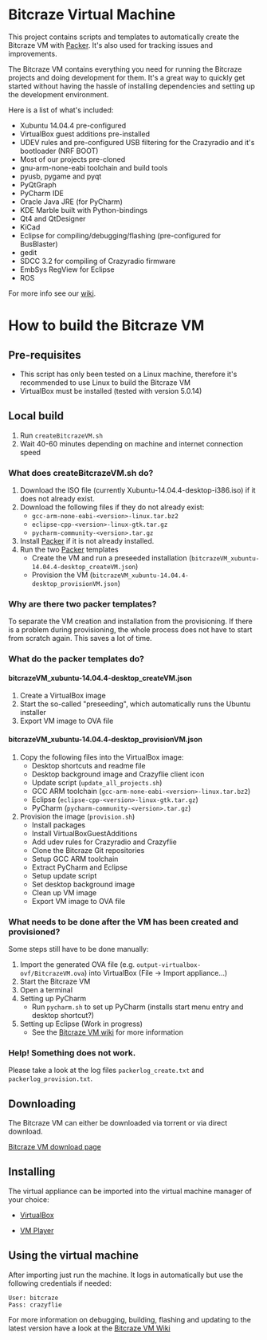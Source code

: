 # Bitcraze Virtual Machine

This project contains scripts and templates to automatically create the Bitcraze VM with [Packer](https://www.packer.io).
It's also used for tracking issues and improvements.

The Bitcraze VM contains everything you need for running the Bitcraze projects and doing development for them. It's a great way to quickly get started without having the hassle of installing dependencies and setting up the development environment.

Here is a list of what's included:

* Xubuntu 14.04.4 pre-configured
* VirtualBox guest additions pre-installed
* UDEV rules and pre-configured USB filtering for the Crazyradio and it's bootloader (NRF BOOT)
* Most of our projects pre-cloned
* gnu-arm-none-eabi toolchain and build tools
* pyusb, pygame and pyqt
* PyQtGraph
* PyCharm IDE
* Oracle Java JRE (for PyCharm)
* KDE Marble built with Python-bindings
* Qt4 and QtDesigner
* KiCad
* Eclipse for compiling/debugging/flashing (pre-configured for BusBlaster)
* gedit
* SDCC 3.2 for compiling of Crazyradio firmware
* EmbSys RegView for Eclipse
* ROS

For more info see our [wiki](https://wiki.bitcraze.se/projects:virtualmachine:index/ "Bitcraze VM Wiki").

# How to build the Bitcraze VM

## Pre-requisites

* This script has only been tested on a Linux machine, therefore it's recommended to use Linux to build the Bitcraze VM
* VirtualBox must be installed (tested with version 5.0.14)

## Local build

1. Run ```createBitcrazeVM.sh```
2. Wait 40-60 minutes depending on machine and internet connection speed

### What does createBitcrazeVM.sh do?

1. Download the ISO file (currently Xubuntu-14.04.4-desktop-i386.iso) if it does not already exist.
2. Download the following files if they do not already exist:
    * ```gcc-arm-none-eabi-<version>-linux.tar.bz2```
    * ```eclipse-cpp-<version>-linux-gtk.tar.gz```
    * ```pycharm-community-<version>.tar.gz```
3. Install [Packer](https://www.packer.io) if it is not already installed.
4. Run the two [Packer](https://www.packer.io) templates
    * Create the VM and run a preseeded installation (```bitcrazeVM_xubuntu-14.04.4-desktop_createVM.json```)
    * Provision the VM (```bitcrazeVM_xubuntu-14.04.4-desktop_provisionVM.json```)

### Why are there two packer templates?

To separate the VM creation and installation from the provisioning.
If there is a problem during provisioning, the whole process does not have to start from scratch again.
This saves a lot of time.

### What do the packer templates do?

#### bitcrazeVM_xubuntu-14.04.4-desktop_createVM.json

1. Create a VirtualBox image
2. Start the so-called "preseeding", which automatically runs the Ubuntu installer
3. Export VM image to OVA file

#### bitcrazeVM_xubuntu-14.04.4-desktop_provisionVM.json

1. Copy the following files into the VirtualBox image:
    * Desktop shortcuts and readme file
    * Desktop background image and Crazyflie client icon
    * Update script (```update_all_projects.sh```)
    * GCC ARM toolchain (```gcc-arm-none-eabi-<version>-linux.tar.bz2```)
    * Eclipse (```eclipse-cpp-<version>-linux-gtk.tar.gz```)
    * PyCharm (```pycharm-community-<version>.tar.gz```)
2. Provision the image (```provision.sh```)
    * Install packages
    * Install VirtualBoxGuestAdditions
    * Add udev rules for Crazyradio and Crazyflie
    * Clone the Bitcraze Git repositories
    * Setup GCC ARM toolchain
    * Extract PyCharm and Eclipse
    * Setup update script
    * Set desktop background image
    * Clean up VM image
    * Export VM image to OVA file

### What needs to be done after the VM has been created and provisioned?

Some steps still have to be done manually:

1. Import the generated OVA file (e.g. ```output-virtualbox-ovf/BitcrazeVM.ova```) into VirtualBox (File -> Import appliance...)
2. Start the Bitcraze VM
3. Open a terminal
4. Setting up PyCharm
    * Run ```pycharm.sh``` to set up PyCharm (installs start menu entry and desktop shortcut?)
5. Setting up Eclipse (Work in progress)
    * See the [Bitcraze VM wiki](https://wiki.bitcraze.io/projects:virtualmachine:create_vm#setting_up_eclipse) for more information

### Help! Something does not work.

Please take a look at the log files ```packerlog_create.txt``` and ```packerlog_provision.txt```.


Downloading
-----------
The Bitcraze VM can either be downloaded via torrent or via direct download.

[Bitcraze VM download page](https://wiki.bitcraze.io/projects:virtualmachine:index)

Installing
----------
The virtual appliance can be imported into the virtual machine manager of your choice:

* [VirtualBox](https://www.virtualbox.org/ "VirtualBox")

* [VM Player](http://www.vmware.com/products/player/ "WM Player")

Using the virtual machine
-------------------------
After importing just run the machine. It logs in automatically but use the following credentials if needed:
```
User: bitcraze
Pass: crazyflie
```

For more information on debugging, building, flashing and updating to the latest version have a look at the [Bitcraze VM Wiki](http://wiki.bitcraze.se/projects:virtualmachine:index/ "Bitcraze VM Wiki")

